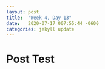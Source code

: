 ```yaml
---
layout: post
title:  "Week 4, Day 13"
date:   2020-07-17 007:55:44 -0600
categories: jekyll update
---
```


# Post Test